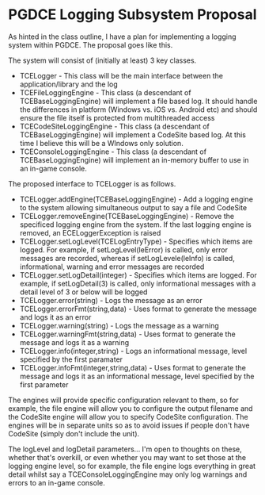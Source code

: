 # PGDCE Logging Subsystem Proposal #

As hinted in the class outline, I have a plan for implementing a logging system within PGDCE.  The proposal goes like this.

The system will consist of (initially at least) 3 key classes.

- TCELogger - This class will be the main interface between the application/library and the log
- TCEFileLoggingEngine - This class (a descendant of TCEBaseLoggingEngine) will implement a file based log.  It should handle the differences in platform (Windows vs. iOS vs. Android etc) and should ensure the file itself is protected from multithreaded access
- TCECodeSiteLoggingEngine - This class (a descendant of TCEBaseLoggingEngine) will implement a CodeSite based log.  At this time I believe this will be a WIndows only solution.
- TCEConsoleLoggingEngine - This class (a descendant of TCEBaseLoggingEngine) will implement an in-memory buffer to use in an in-game console.

The proposed interface to TCELogger is as follows.

- TCELogger.addEngine(TCEBaseLoggingEngine) - Add a logging engine to the system allowing simultaneous output to say a file and CodeSite
- TCELogger.removeEngine(TCEBaseLoggingEngine) - Remove the specificed logging engine from the system.  If the last logging engine is removed, an ECELoggerException is raised
- TCELogger.setLogLevel(TCELogEntryType) - Specifies which items are logged.  For example, if setLogLevel(leError) is called, only error messages are recorded, whereas if setLogLevele(leInfo) is called, informational, warning and error messages are recorded
-  TCELogger.setLogDetail(integer) - Specifies which items are logged.  For example, if setLogDetail(3) is called, only informational messages with a detail level of 3 or below will be logged
-  TCELogger.error(string) - Logs the message as an error
-  TCELogger.errorFmt(string,data) - Uses format to generate the message and logs it as an error
-  TCELogger.warning(string) - Logs the message as a warning
-  TCELogger.warningFmt(string,data) - Uses format to generate the message and logs it as a warning
-  TCELogger.info(integer,string) - Logs an informational message, level specified by the first paramater
-  TCELogger.infoFmt(integer,string,data) - Uses format to generate the message and logs it as an informational message, level specified by the first parameter

The engines will provide specific configuration relevant to them, so for example, the file engine will allow you to configure the output filename and the CodeSite engine will allow you to specify CodeSite configuration.  The engines will be in separate units so as to avoid issues if people don't have CodeSite (simply don't include the unit).

The logLevel and logDetail parameters... I'm open to thoughts on these, whether that's overkill, or even whether you may want to set those at the logging engine level, so for example, the file engine logs everything in great detail whilst say a TCEConsoleLoggingEngine may only log warnings and errors to an in-game console.